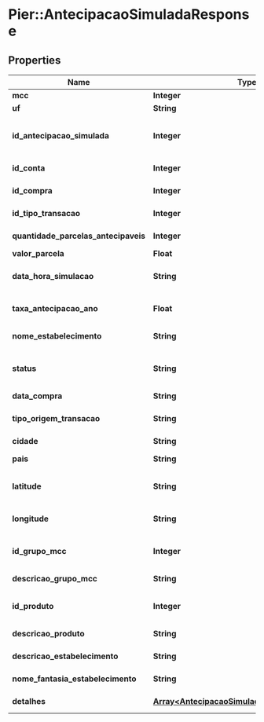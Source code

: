 # Pier::AntecipacaoSimuladaResponse

## Properties
Name | Type | Description | Notes
------------ | ------------- | ------------- | -------------
**mcc** | **Integer** |  | [optional] 
**uf** | **String** |  | [optional] 
**id_antecipacao_simulada** | **Integer** | C\u00C3\u00B3digo identificador da simula\u00C3\u00A7\u00C3\u00A3o de antecipa\u00C3\u00A7\u00C3\u00A3o. | [optional] 
**id_conta** | **Integer** | C\u00C3\u00B3digo identificador da conta. | [optional] 
**id_compra** | **Integer** | C\u00C3\u00B3digo identificador do evento compra. | [optional] 
**id_tipo_transacao** | **Integer** | C\u00C3\u00B3digo identificador do tipo do evento compra. | [optional] 
**quantidade_parcelas_antecipaveis** | **Integer** | Quantidade de parcelas antecip\u00C3\u00A1veis. | [optional] 
**valor_parcela** | **Float** | Valor da parcela. | [optional] 
**data_hora_simulacao** | **String** | Data e hora em que a simula\u00C3\u00A7\u00C3\u00A3o foi feita. | [optional] 
**taxa_antecipacao_ano** | **Float** | Taxa de antecipa\u00C3\u00A7\u00C3\u00A3o aplicada (ao ano). | [optional] 
**nome_estabelecimento** | **String** | Estabelecimento onde foi realizada a transa\u00C3\u00A7\u00C3\u00A3o | [optional] 
**status** | **String** | Descri\u00C3\u00A7\u00C3\u00A3o do status da autoriza\u00C3\u00A7\u00C3\u00A3o da compra. | [optional] 
**data_compra** | **String** | Data da compra. | [optional] 
**tipo_origem_transacao** | **String** | Tipo de transa\u00C3\u00A7\u00C3\u00A3o da compra. | [optional] 
**cidade** | **String** | Cidade onde a compra foi realizada. | [optional] 
**pais** | **String** | Pa\u00C3\u00ADs onde a compra foi realizada. | [optional] 
**latitude** | **String** | Coordenada latitudinal da localiza\u00C3\u00A7\u00C3\u00A3o da compra. | [optional] 
**longitude** | **String** | Coordenada longitudinal da localiza\u00C3\u00A7\u00C3\u00A3o da compra. | [optional] 
**id_grupo_mcc** | **Integer** | C\u00C3\u00B3digo de Identifica\u00C3\u00A7\u00C3\u00A3o do Grupo MCC da compra. | [optional] 
**descricao_grupo_mcc** | **String** | Descri\u00C3\u00A7\u00C3\u00A3o do Grupo MCC da compra. | [optional] 
**id_produto** | **Integer** | C\u00C3\u00B3digo de Identifica\u00C3\u00A7\u00C3\u00A3o do produto da compra. | [optional] 
**descricao_produto** | **String** | Descri\u00C3\u00A7\u00C3\u00A3o do produto da compra. | [optional] 
**descricao_estabelecimento** | **String** | Descri\u00C3\u00A7\u00C3\u00A3o do estabelecimento da compra. | [optional] 
**nome_fantasia_estabelecimento** | **String** | Nome fantasia do estabelecimento da compra. | [optional] 
**detalhes** | [**Array&lt;AntecipacaoSimuladaDetalhesResponse&gt;**](AntecipacaoSimuladaDetalhesResponse.md) | Detalhes da simula\u00C3\u00A7\u00C3\u00A3o. | [optional] 



